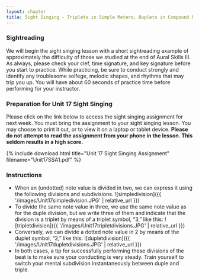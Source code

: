 ```yaml
---
layout: chapter
title: Sight Singing - Triplets in Simple Meters; Duplets in Compound Meters
---
```


### Sightreading

We will begin the sight singing lesson with a short sightreading example of approximately the difficulty of those we studied at the end of Aural Skills III. As always, please check your clef, time signature, and key signature before you start to practice. While practicing, be sure to conduct strongly and identify any troublesome solfege, melodic shapes, and rhythms that may trip you up. You will have about 60 seconds of practice time before performing for your instructor.

### Preparation for Unit 17 Sight Singing

Please click on the link below to access the sight singing assignment for next week. You must bring the assignment to your sight singing lesson. You may choose to print it out, or to view it on a laptop or tablet device. **Please do not attempt to read the assignment from your phone in the lesson. This seldom results in a high score.**

{% include download.html title="Unit 17 Sight Singing Assignment" filename="Unit17SSA1.pdf" %}

### Instructions

- When an (undotted) note value is divided in two, we can express it using the following divisions and subdivisions.
![simpledivision]({{ '/images/Unit17simpledivision.JPG' | relative_url }})
- To divide the same note value in three, we use the same note value as for the duple division, but we write three of them and indicate that the division is a triplet by means of a triplet symbol, “3,” like this:
![tripletdivision]({{ '/images/Unit17tripletdivisions.JPG' | relative_url }})
- Conversely, we can divide a dotted note value in 2 by means of the duplet symbol, “2,” like this:
![dupletdivision]({{ '/images/Unit17dupletdivisions.JPG' | relative_url }})
- In both cases, a tip for successfully performing these divisions of the beat is to make sure your conducting is very steady. Train yourself to switch your mental subdivision instantaneously between duple and triple.